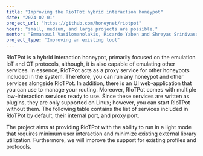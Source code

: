 ```yaml
---
title: "Improving the RioTPot hybrid interaction honeypot"
date: "2024-02-01"
project_url: "https://github.com/honeynet/riotpot"
hours: "small, medium, and large projects are possible."
mentor: "Emmanouil Vasilomanolakis, Ricardo Yaben and Shreyas Srinivasa"
project_type: "Improving an existing tool"
---
```


RIoTPot is a hybrid interaction honeypot, primarily focused on the emulation IoT and OT protocols, although, it is also capable of emulating other services. In essence, RIoTPot acts as a proxy service for other honeypots included in the system. Therefore, you can run any honeypot and other services alongside RIoTPot. In addition, there is an UI web-application that you can use to manage your routing. Moreover, RIoTPot comes with multiple low-interaction services ready to use. Since these services are written as plugins, they are only supported on Linux; however, you can start RIoTPot without them. The following table contains the list of services included in RIoTPot by default, their internal port, and proxy port.

The project aims at providing RioTPot with the ability to run in a light mode that requires minimum user interaction and minimize existing external library utilization. Furthermore, we will improve the support for existing profiles and protocols.